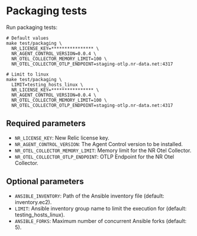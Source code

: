 # Packaging tests

Run packaging tests:

```shell
# Default values
make test/packaging \
  NR_LICENSE_KEY=**************** \
  NR_AGENT_CONTROL_VERSION=0.0.4 \
  NR_OTEL_COLLECTOR_MEMORY_LIMIT=100 \
  NR_OTEL_COLLECTOR_OTLP_ENDPOINT=staging-otlp.nr-data.net:4317

# Limit to linux
make test/packaging \
  LIMIT=testing_hosts_linux \
  NR_LICENSE_KEY=**************** \
  NR_AGENT_CONTROL_VERSION=0.0.4 \
  NR_OTEL_COLLECTOR_MEMORY_LIMIT=100 \
  NR_OTEL_COLLECTOR_OTLP_ENDPOINT=staging-otlp.nr-data.net:4317
```

## Required parameters

* `NR_LICENSE_KEY`: New Relic license key.
* `NR_AGENT_CONTROL_VERSION`: The Agent Control version to be installed.
* `NR_OTEL_COLLECTOR_MEMORY_LIMIT`: Memory limit for the NR Otel Collector.
* `NR_OTEL_COLLECTOR_OTLP_ENDPOINT`: OTLP Endpoint for the NR Otel Collector.

## Optional parameters

* `ANSIBLE_INVENTORY`: Path of the Ansible inventory file (default: inventory.ec2).
* `LIMIT`: Ansible inventory group name to limit the execution for (default: testing_hosts_linux).
* `ANSIBLE_FORKS`: Maximum number of concurrent Ansible forks (default: 5).
